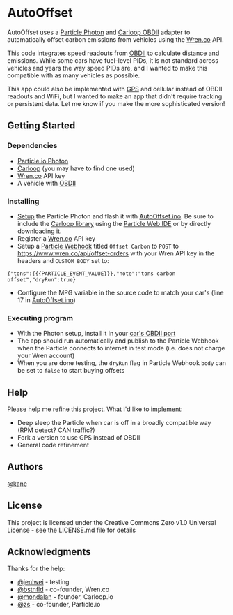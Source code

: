 # AutoOffset

AutoOffset uses a [Particle Photon](https://store.particle.io/products/photon) and [Carloop OBDII](https://www.carloop.io/) adapter to automatically offset carbon emissions from vehicles using the [Wren.co](https://wren.co) API.

This code integrates speed readouts from [OBDII](https://x-engineer.org/on-board-diagnostics-obd-modes-operation-diagnostic-services/) to calculate distance and emissions. While some cars have fuel-level PIDs, it is not standard across vehicles and years the way speed PIDs are, and I wanted to make this compatible with as many vehicles as possible.

This app could also be implemented with [GPS](https://store.particle.io/collections/particle-tracking-system-1) and cellular instead of OBDII readouts and WiFi, but I wanted to make an app that didn't require tracking or persistent data. Let me know if you make the more sophisticated version!

## Getting Started

### Dependencies

* [Particle.io Photon](https://store.particle.io/products/photon)
* [Carloop](https://www.carloop.io/) (you may have to find one used)
* [Wren.co](https://www.wren.co/wren-api) API key
* A vehicle with [OBDII](http://www.obdii.com/connector.html)

### Installing

* [Setup](https://docs.particle.io/quickstart/photon/) the Particle Photon and flash it with [AutoOffset.ino](https://github.com/kanetronv2/AutoOffset/blob/main/autooffset.ino). Be sure to include the [Carloop library](https://github.com/carloop/carloop-library) using the [Particle Web IDE](https://build.particle.io/build) or by directly downloading it.
* Register a [Wren.co](https://www.wren.co/wren-api) API key
* Setup a [Particle Webhook](https://console.particle.io/) titled ```Offset Carbon``` to ```POST``` to https://www.wren.co/api/offset-orders with your Wren API key in the headers and ```CUSTOM BODY``` set to:

```
{"tons":{{{PARTICLE_EVENT_VALUE}}},"note":"tons carbon offset","dryRun":true}
```

* Configure the MPG variable in the source code to match your car's (line 17 in [AutoOffset.ino](https://github.com/rootvc/AutoOffset/blob/efad6a0cebe3329595fd1ac49e1f23bc0f7f70fd/autooffset.ino#L17))

### Executing program

* With the Photon setup, install it in your [car's OBDII port](https://www.fixdapp.com/blog/where-is-my-obd2-port/#:~:text=The%20most%20common%20place%20to,passenger's%20side%20of%20the%20car.)
* The app should run automatically and publish to the Particle Webhook when the Particle connects to internet in test mode (i.e. does not charge your Wren account)
* When you are done testing, the ```dryRun``` flag in Particle Webhook ```body``` can be set to ```false``` to start buying offsets

## Help

Please help me refine this project. What I'd like to implement:

* Deep sleep the Particle when car is off in a broadly compatible way (RPM detect? CAN traffic?)
* Fork a version to use GPS instead of OBDII
* General code refinement

## Authors

[@kane](https://twitter.com/kane)

## License

This project is licensed under the Creative Commons Zero v1.0 Universal License - see the LICENSE.md file for details

## Acknowledgments

Thanks for the help:

* [@jenlwei](https://twitter.com/jenlwei) - testing
* [@bstnfld](https://twitter.com/bstnfld) - co-founder, Wren.co
* [@mondalan](https://twitter.com/mondalan) - founder, Carloop.io
* [@zs](https://twitter.com/zs) - co-founder, Particle.io
